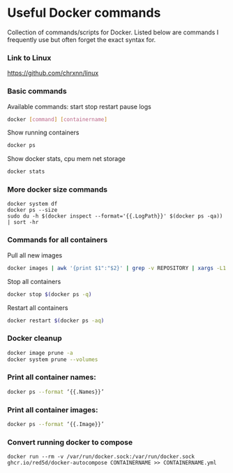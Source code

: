 # Useful Docker commands
Collection of commands/scripts for Docker. Listed below are commands I frequently use but often forget the exact syntax for.

### Link to Linux
https://github.com/chrxnn/linux

### Basic commands
Available commands: start stop restart pause logs
```sh
docker [command] [containername]
```
Show running containers
```sh
docker ps
```
Show docker stats, cpu mem net storage
```sh
docker stats
```
### More docker size commands
```
docker system df
docker ps --size
sudo du -h $(docker inspect --format='{{.LogPath}}' $(docker ps -qa)) | sort -hr
````
### Commands for all containers
Pull all new images
```sh
docker images | awk '{print $1":"$2}' | grep -v REPOSITORY | xargs -L1 docker pull 
```
Stop all containers
```sh
docker stop $(docker ps -q)
```
Restart all containers
```sh
docker restart $(docker ps -aq)
```

### Docker cleanup
```sh
docker image prune -a
docker system prune --volumes
```
### Print all container names:
```sh
docker ps --format ‘{{.Names}}’
```
### Print all container images:
```sh
docker ps --format ‘{{.Image}}’
```
### Convert running docker to compose
```
docker run --rm -v /var/run/docker.sock:/var/run/docker.sock ghcr.io/red5d/docker-autocompose CONTAINERNAME >> CONTAINERNAME.yml
```
